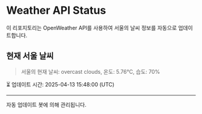 
# Weather API Status

이 리포지토리는 OpenWeather API를 사용하여 서울의 날씨 정보를 자동으로 업데이트합니다.

## 현재 서울 날씨
> 서울의 현재 날씨: overcast clouds, 온도: 5.76°C, 습도: 70%

⏳ 업데이트 시간: 2025-04-13 15:48:00 (UTC)

---
자동 업데이트 봇에 의해 관리됩니다.
